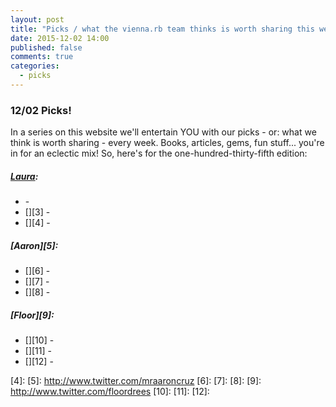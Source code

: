 ```yaml
---
layout: post
title: "Picks / what the vienna.rb team thinks is worth sharing this week"
date: 2015-12-02 14:00
published: false
comments: true
categories:
  - picks
---
```


### 12/02 Picks!

In a series on this website we'll entertain YOU with our picks - or: what we think is worth sharing - every week.
Books, articles, gems, fun stuff... you're in for an eclectic mix! So, here's for the one-hundred-thirty-fifth edition:

##### [Laura][1]:
- [][2] -
- [][3] -
- [][4] -  

##### [Aaron][5]:
- [][6] -
- [][7] -
- [][8] -

##### [Floor][9]:
- [][10] -
- [][11] -  
- [][12] -


[1]: http://www.twitter.com/alicetragedy
[2]:
[3]:
[4]:
[5]: http://www.twitter.com/mraaroncruz
[6]:
[7]:
[8]:
[9]: http://www.twitter.com/floordrees
[10]:
[11]:
[12]:
